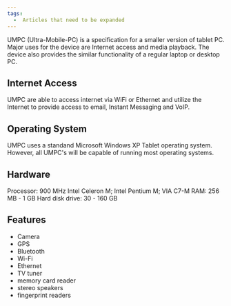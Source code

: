 ```yaml
---
tags:
  -  Articles that need to be expanded
---
```

UMPC (Ultra-Mobile-PC) is a specification for a smaller version of
tablet PC. Major uses for the device are Internet access and media
playback. The device also provides the similar functionality of a
regular laptop or desktop PC.

## Internet Access

UMPC are able to access internet via WiFi or Ethernet and utilize the
Internet to provide access to email, Instant Messaging and VoIP.

## Operating System

UMPC uses a standand Microsoft Windows XP Tablet operating system.
However, all UMPC's will be capable of running most operating systems.

## Hardware

Processor: 900 MHz Intel Celeron M; Intel Pentium M; VIA C7-M
RAM: 256 MB - 1 GB
Hard disk drive: 30 - 160 GB

## Features

- Camera
- GPS
- Bluetooth
- Wi-Fi
- Ethernet
- TV tuner
- memory card reader
- stereo speakers
- fingerprint readers